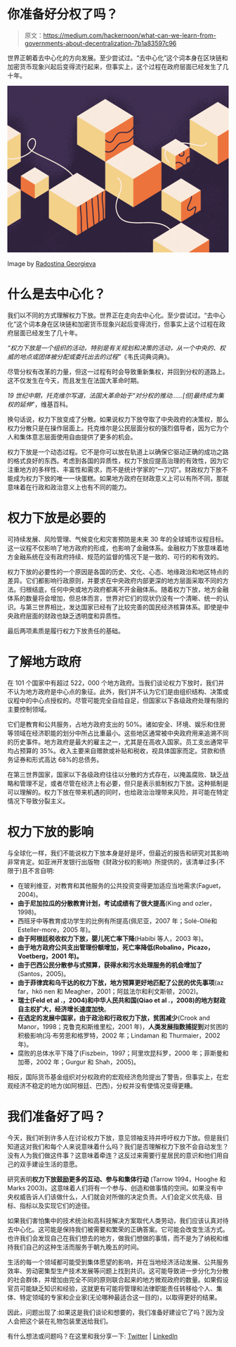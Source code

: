 # 你准备好分权了吗？

> 原文：<https://medium.com/hackernoon/what-can-we-learn-from-governments-about-decentralization-7b1a83597c96>

世界正朝着去中心化的方向发展。至少尝试过。“去中心化”这个词本身在区块链和加密货币现象兴起后变得流行起来，但事实上，这个过程在政府层面已经发生了几十年。

![](img/b8d2e16bc0c9bb1b2551b4967067840f.png)

Image by [Radostina Georgieva](https://dribbble.com/joypepper)

# 什么是去中心化？

我们以不同的方式理解权力下放。世界正在走向去中心化。至少尝试过。“去中心化”这个词本身在区块链和加密货币现象兴起后变得流行，但事实上这个过程在政府层面已经发生了几十年。

*“权力下放是一个组织的活动，特别是有关规划和决策的活动，从一个中央的、权威的地点或团体被分配或委托出去的过程”*《韦氏词典词典》。

尽管分权有改革的力量，但这一过程有时会导致重新集权，并回到分权的道路上。这不仅发生在今天，而且发生在法国大革命时期。

*19 世纪中期，托克维尔写道，法国大革命始于“对分权的推动……[但]最终成为集权的延伸*”，维基百科。

换句话说，权力下放变成了分散。如果说权力下放夺取了中央政府的决策权，那么权力分散只是在操作层面上。托克维尔是公民层面分权的强烈倡导者，因为它为个人和集体意志层面使用自由提供了更多的机会。

权力下放是一个动态过程。它不是你可以放在轨道上以确保它驱动正确的成功之路的格式良好的东西。考虑到各国的异质性，权力下放应提高治理的有效性，因为它注重地方的多样性、丰富性和需求，而不是统计学家的“一刀切”。财政权力下放不能成为权力下放的唯一一块蛋糕。如果地方政府在财政意义上可以有所不同，那就意味着在行政和政治意义上也有不同的能力。

# 权力下放是必要的

可持续发展、风险管理、气候变化和灾害预防是未来 30 年的全球城市议程目标。这一议程不仅影响了地方政府的形成，也影响了金融体系。金融权力下放意味着地方金融系统在没有政府持续、规范的监督的情况下是一致的、可行的和有效的。

权力下放的必要性的一个原因是各国的历史、文化、心态、地缘政治和地区特点的差异。它们都影响行政原则，并要求在中央政府内部更深的地方层面采取不同的方法。归根结底，任何中央或地方政府都离不开金融体系。随着权力下放，地方金融体系的数量将会增加，但总体而言，世界对它们的现状仍没有一个清晰、统一的认识。与第三世界相比，发达国家已经有了比较完善的国民经济核算体系。即使是中央政府层面的财政也缺乏透明度和异质性。

最后两项素质是履行权力下放责任的基础。

# 了解地方政府

在 101 个国家中有超过 522，000 个地方政府。当我们谈论权力下放时，我们并不认为地方政府是中心点的象征。此外，我们并不认为它们是由组织结构、决策或议程中的中心点授权的。尽管可能完全自给自足，但国家以下各级政府处理有限的主要控制领域。

它们是教育和公共服务，占地方政府支出的 50%。诸如安全、环境、娱乐和住房等领域在经济职能的划分中所占比重最小。这些地区通常被中央政府用来追溯不同的历史事件。地方政府是最大的雇主之一，尤其是在高收入国家。员工支出通常平均占预算的 35%。收入主要来自赠款或补贴和税收，视具体国家而定。贷款和债务证券和形式高达 68%的总债务。

在第三世界国家，国家以下各级政府往往以分散的方式存在，以掩盖腐败、缺乏战略和管理不足，或者尽管在经济上有必要，但只是表示抵制权力下放。这种抵制是可以理解的。权力下放在带来机遇的同时，也给政治治理带来风险，并可能在特定情况下导致分裂主义。

# 权力下放的影响

与全球化一样，我们不能说权力下放本身是好是坏，但最近的报告和研究对其影响非常肯定。如亚洲开发银行出版物《财政分权的影响》所提供的，该清单过多(不限于)且不言自明:

*   在玻利维亚，对教育和其他服务的公共投资变得更加适应当地需求(Faguet，2004)。
*   **由于尼加拉瓜的分散教育计划，考试成绩有了很大提高**(King and ozler，1998)。
*   西班牙中等教育成功学生的比例有所提高(佩尼亚，2007 年；Solé-Ollé和 Esteller-more，2005 年)。
*   **由于阿根廷税收权力下放，婴儿死亡率下降**(Habibi 等人，2003 年)。
*   **由于地方政府公共支出管理份额增加，死亡率降低(Robalino，Picazo，Voetberg，2001 年)。**
*   **由于巴西公民分散参与式预算，获得水和污水处理服务的机会增加了**(Santos，2005)。
*   **由于菲律宾和乌干达的权力下放，地方预算更好地匹配了公民的优先事项**(az far，hkö nen 和 Meagher，2001；阿兹法尔和利文斯顿，2002)。
*   **瑞士(Feld et al .，2004)和中华人民共和国(Qiao et al .，2008)的地方财政自主权扩大，经济增长速度加快**。
*   **在选定的发展中国家，由于政治和行政权力下放，贫困减少**(Crook and Manor，1998；克鲁克和斯维里松，2001 年)，**人类发展指数捕捉到**对贫困的积极影响(冯·布劳恩和格罗特，2002 年；Lindaman 和 Thurmaier，2002 年)。
*   腐败的总体水平下降了(Fiszbein，1997；阿里坎昆科罗，2000 年；菲斯曼和加蒂，2002 年；Gurgur 和 Shah，2005)。

相反，国际货币基金组织对分权政府的宏观经济危险提出了警告，但事实上，在宏观经济不稳定的地方(如阿根廷、巴西)，分权并没有使情况变得更糟。

# 我们准备好了吗？

今天，我们听到许多人在讨论权力下放，意见领袖支持并呼吁权力下放。但是我们知道这对我们和每个人来说意味着什么吗？我们是否理解权力下放不会自动发生？没有人为我们做这件事？这意味着牵连？这反过来需要行星居民的意识和他们用自己的双手建设生活的意愿。

研究表明**权力下放鼓励更多的互动、参与和集体行动** (Tarrow 1994，Hooghe 和 Marks 2003)。这意味着人们将有一个参与、创造和做事情的空间。如果没有中央权威告诉人们该做什么，人们就会对所做的决定负责。人们会定义优先级、目标、指标以及实现它们的途径。

如果我们害怕集中的技术统治和高科技解决方案取代人类劳动，我们应该认真对待去中心化。这可能是保持我们被需要和繁荣的正确答案。它可能会改变生活方式。也许我们会发现自己在我们想去的地方，做我们想做的事情，而不是为了纳税和维持我们自己的这种生活而服务于朝九晚五的时间。

生活的每一个领域都可能受到集体愿望的影响，并在当地经济活动发展、公共服务效率、劳动密集型生产技术发展等问题上找到共识。这可能导致进一步分化为分散的社会群体，并增加由完全不同的原则联合起来的地方微观政府的数量。如果假设官员可能缺乏知识和经验，这就更有可能将管理和法律职能责任转移给个人、集体、特定领域的专家和企业家(无论哪种最适合这一目的)，以取得更好的结果。

因此，问题出现了:如果这是我们谈论和想要的，我们准备好建设它了吗？因为没人会把这个装在礼物包装里送给我们。

有什么想法或问题吗？在这里和我分享一下: [Twitter](https://www.twitter.com/cryptokatia) | [LinkedIn](http://linkedin.com/in/cryptokatia)